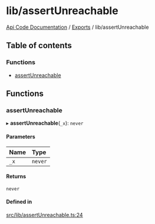# lib/assertUnreachable
 
[Api Code Documentation](../README.md) / [Exports](../modules.md) / lib/assertUnreachable

## Table of contents

### Functions

- [assertUnreachable](lib_assertUnreachable.md#assertunreachable)

## Functions

### assertUnreachable

▸ **assertUnreachable**(`_x`): `never`

#### Parameters

| Name | Type |
| :------ | :------ |
| `_x` | `never` |

#### Returns

`never`

#### Defined in

[src/lib/assertUnreachable.ts:24](https://github.com/openkfw/TruBudget/blob/d07ad94/api/src/lib/assertUnreachable.ts#L24)
